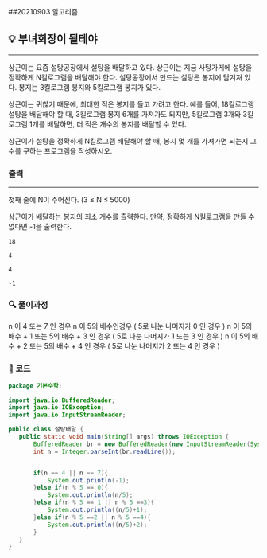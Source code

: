 ##20210903 알고리즘

## 💡 부녀회장이 될테야 
---
상근이는 요즘 설탕공장에서 설탕을 배달하고 있다. 상근이는 지금 사탕가게에 설탕을 정확하게 N킬로그램을 배달해야 한다. 설탕공장에서 만드는 설탕은 봉지에 담겨져 있다. 봉지는 3킬로그램 봉지와 5킬로그램 봉지가 있다.

상근이는 귀찮기 때문에, 최대한 적은 봉지를 들고 가려고 한다. 예를 들어, 18킬로그램 설탕을 배달해야 할 때, 3킬로그램 봉지 6개를 가져가도 되지만, 5킬로그램 3개와 3킬로그램 1개를 배달하면, 더 적은 개수의 봉지를 배달할 수 있다.

상근이가 설탕을 정확하게 N킬로그램 배달해야 할 때, 봉지 몇 개를 가져가면 되는지 그 수를 구하는 프로그램을 작성하시오.
### 출력
---
첫째 줄에 N이 주어진다. (3 ≤ N ≤ 5000)

상근이가 배달하는 봉지의 최소 개수를 출력한다. 만약, 정확하게 N킬로그램을 만들 수 없다면 -1을 출력한다.
```
18

4
```
```
4

-1
```
### 🔍 풀이과정
n 이 4 또는 7 인 경우
n 이 5의 배수인경우 ( 5로 나눈 나머지가 0 인 경우 )
n 이 5의 배수 + 1 또는 5의 배수 + 3 인 경우 ( 5로 나눈 나머지가 1 또는 3 인 경우 )
n 이 5의 배수 + 2 또는 5의 배수 + 4 인 경우 ( 5로 나눈 나머지가 2 또는 4 인 경우 )
 ###  👻 코드 

 ```java
package 기본수학;

import java.io.BufferedReader;
import java.io.IOException;
import java.io.InputStreamReader;

public class 설탕배달 {
    public static void main(String[] args) throws IOException {
        BufferedReader br = new BufferedReader(new InputStreamReader(System.in));
        int n = Integer.parseInt(br.readLine());


        if(n == 4 || n == 7){
            System.out.println(-1);
        }else if(n % 5 == 0){
            System.out.println(n/5);
        }else if(n % 5 == 1 || n % 5 ==3){
            System.out.println((n/5)+1);
        }else if(n % 5 ==2 || n % 5 ==4){
            System.out.println((n/5)+2);
        }
    }
}



```

 
